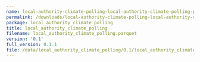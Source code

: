 ```yaml
---
name: local-authority-climate-polling-local-authority-climate-polling-parquet
permalink: /downloads/local-authority-climate-polling-local-authority-climate-polling-parquet/0_1
package: local_authority_climate_polling
title: local_authority_climate_polling
filename: local_authority_climate_polling.parquet
version: '0.1'
full_version: 0.1.1
file: /data/local_authority_climate_polling/0.1/local_authority_climate_polling.parquet
---
```

